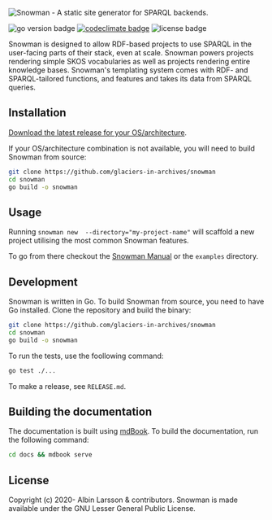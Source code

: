 ![Snowman - A static site generator for SPARQL backends.](assets/snowman-header.svg)

![go version badge](https://img.shields.io/github/go-mod/go-version/glaciers-in-archives/snowman) [![codeclimate badge](https://img.shields.io/codeclimate/maintainability/glaciers-in-archives/snowman)](https://codeclimate.com/github/glaciers-in-archives/snowman/maintainability) ![license badge](https://img.shields.io/github/license/glaciers-in-archives/snowman)

Snowman is designed to allow RDF-based projects to use SPARQL in the user-facing parts of their stack, even at scale. Snowman powers projects rendering simple SKOS vocabularies as well as projects rendering entire knowledge bases. Snowman's templating system comes with RDF- and SPARQL-tailored functions, and features and takes its data from SPARQL queries.

## Installation

[Download the latest release for your OS/architecture](https://github.com/glaciers-in-archives/snowman/releases).

If your OS/architecture combination is not available, you will need to build Snowman from source:

```bash
git clone https://github.com/glaciers-in-archives/snowman
cd snowman
go build -o snowman
```

## Usage

Running `snowman new  --directory="my-project-name"` will scaffold a new project utilising the most common Snowman features.

To go from there checkout the [Snowman Manual](https://byabbe.se/snowman-manual/) or the `examples` directory.

## Development

Snowman is written in Go. To build Snowman from source, you need to have Go installed. Clone the repository and build the binary:

```bash
git clone https://github.com/glaciers-in-archives/snowman
cd snowman
go build -o snowman
```

To run the tests, use the foollowing command:

```bash
go test ./...
```

To make a release, see `RELEASE.md`.

## Building the documentation

The documentation is built using [mdBook](https://rust-lang.github.io/mdBook/). To build the documentation, run the following command:

```bash
cd docs && mdbook serve
```

## License

Copyright (c) 2020- Albin Larsson & contributors. Snowman is made available under the GNU Lesser General Public License.
